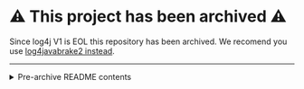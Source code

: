 # ⚠️ This project has been archived ⚠️
Since log4j V1 is EOL this repository has been archived. We recomend you use [log4javabrake2 instead](https://github.com/airbrake/log4javabrake2).


<hr>

<details><summary>Pre-archive README contents</summary>

# log4j appender for javabrake

[![Build Status](https://travis-ci.org/airbrake/log4javabrake.svg?branch=master)](https://travis-ci.org/airbrake/log4javabrake)

## Installation

Gradle:

```gradle
compile 'io.airbrake:log4javabrake:0.1.5'
```

Maven:

```xml
<dependency>
  <groupId>io.airbrake</groupId>
  <artifactId>log4javabrake</artifactId>
  <version>0.1.5</version>
</dependency>
```

Ivy:

```xml
<dependency org='io.airbrake' name='log4javabrake' rev='0.1.5'>
  <artifact name='log4javabrake' ext='pom'></artifact>
</dependency>
```

## Configuration

Using config:

```
log4j.rootLogger=INFO, stdout, airbrake

log4j.appender.stdout=org.apache.log4j.ConsoleAppender
log4j.appender.stdout.layout=org.apache.log4j.PatternLayout
log4j.appender.stdout.layout.ConversionPattern=[%d,%p] [%c{1}.%M:%L] %m%n

log4j.appender.airbrake=io.airbrake.log4javabrake.AirbrakeAppender
log4j.appender.airbrake.projectId=12345
log4j.appender.airbrake.projectKey=FIXME
log4j.appender.airbrake.env=production
```

Using Java:

```java
import org.apache.log4j.Logger;
import io.airbrake.log4javabrake.AirbrakeAppender;

int projectId = 12345;
String projectKey = "FIXME";
Logger.getRootLogger().addAppender(new AirbrakeAppender(projectId, projectKey));
```

</details>
